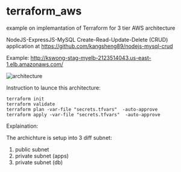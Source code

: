 # terraform_aws
example on implemantation of Terraform for 3 tier AWS architecture

NodeJS-ExpressJS-MySQL Create-Read-Update-Delete (CRUD) application at https://github.com/kangsheng89/nodejs-mysql-crud

Example: http://kswong-stag-myelb-2123514043.us-east-1.elb.amazonaws.com/


![architecture](https://user-images.githubusercontent.com/12370490/129519534-4acb66a7-eea8-42a2-bc82-14701e1d5708.png)

Instruction to launce this architecture:
    
    terraform init
    terraform validate
    terraform plan -var-file "secrets.tfvars"  -auto-approve
    terraform apply -var-file "secrets.tfvars"  -auto-approve
    
    
 Explaination:
 
 The archichture is setup into 3 diff subnet:
 1. public subnet
 2. private subnet (apps)
 3. private subnet (db)




